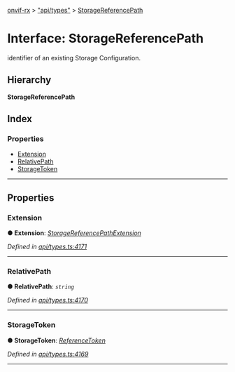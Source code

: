 [onvif-rx](../README.md) > ["api/types"](../modules/_api_types_.md) > [StorageReferencePath](../interfaces/_api_types_.storagereferencepath.md)

# Interface: StorageReferencePath

identifier of an existing Storage Configuration.

## Hierarchy

**StorageReferencePath**

## Index

### Properties

* [Extension](_api_types_.storagereferencepath.md#extension)
* [RelativePath](_api_types_.storagereferencepath.md#relativepath)
* [StorageToken](_api_types_.storagereferencepath.md#storagetoken)

---

## Properties

<a id="extension"></a>

###  Extension

**● Extension**: *[StorageReferencePathExtension](_api_types_.storagereferencepathextension.md)*

*Defined in [api/types.ts:4171](https://github.com/patrickmichalina/onvif-rx/blob/d62cee9/src/api/types.ts#L4171)*

___
<a id="relativepath"></a>

###  RelativePath

**● RelativePath**: *`string`*

*Defined in [api/types.ts:4170](https://github.com/patrickmichalina/onvif-rx/blob/d62cee9/src/api/types.ts#L4170)*

___
<a id="storagetoken"></a>

###  StorageToken

**● StorageToken**: *[ReferenceToken](../modules/_api_types_.md#referencetoken)*

*Defined in [api/types.ts:4169](https://github.com/patrickmichalina/onvif-rx/blob/d62cee9/src/api/types.ts#L4169)*

___

